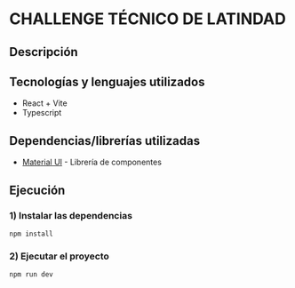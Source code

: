 # CHALLENGE TÉCNICO DE LATINDAD

## Descripción

## Tecnologías y lenguajes utilizados
 * React + Vite
 * Typescript

## Dependencias/librerías utilizadas
  * [Material UI](https://mui.com/) - Librería de componentes

## Ejecución
### 1) Instalar las dependencias
```
npm install
```

### 2) Ejecutar el proyecto
```
npm run dev
```